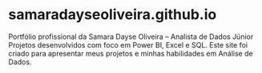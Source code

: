 # samaradayseoliveira.github.io
Portfólio profissional da Samara Dayse Oliveira – Analista de Dados Júnior Projetos desenvolvidos com foco em Power BI, Excel e SQL. Este site foi criado para apresentar meus projetos e minhas habilidades em Análise de Dados.
